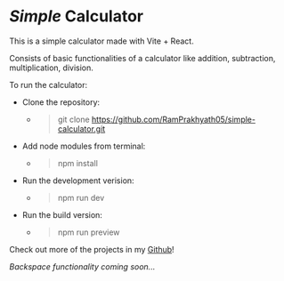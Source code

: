 # **_Simple_ Calculator**

This is a simple calculator made with Vite + React.

Consists of basic functionalities of a calculator like addition, subtraction, multiplication, division.

To run the calculator:

- Clone the repository:

  - > git clone https://github.com/RamPrakhyath05/simple-calculator.git

- Add node modules from terminal:

  - > npm install

- Run the development verision:

  - > npm run dev

- Run the build version:
  - > npm run preview

Check out more of the projects in my [Github][github]!

[github]:[https://www.github.com/RamPrakhyath05]

_Backspace functionality coming soon..._
